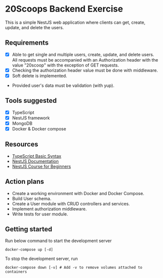 # 20Scoops Backend Exercise

This is a simple NestJS web application where clients can get, create, update, and delete the users.

## Requirements

- [x] Able to get single and multiple users, create, update, and delete users. All requests must be accompanied with an Authorization header with the value "20scoop" with the exception of GET requests.
- [x] Checking the authorization header value must be done with middleware.
- [x] Soft delete is implemented.
- Provided user's data must be validation (with yup).

## Tools suggested

- [x] TypeScript
- [x] NestJS framework
- [x] MongoDB
- [x] Docker & Docker compose

## Resources

- [TypeScript Basic Syntax](https://www.tutorialspoint.com/typescript/typescript_basic_syntax.htm)
- [NestJS Documentation](https://docs.nestjs.com/)
- [NestJS Course for Beginners](https://www.youtube.com/watch?v=GHTA143_b-s)

## Action plans

- Create a working environment with Docker and Docker Compose.
- Build User schema.
- Create a User module with CRUD controllers and services.
- Implement authorization middleware.
- Write tests for user module.

## Getting started

Run below command to start the development server

```shell
docker-compose up [-d]
```

To stop the development server, run

```shell
docker-compose down [-v] # Add -v to remove volumes attached to containers
```
